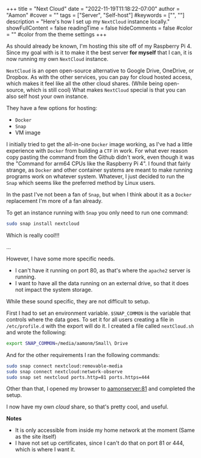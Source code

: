 +++
title = "Next Cloud"
date = "2022-11-19T11:18:22-07:00"
author = "Aamon"
#cover = ""
tags = ["Server", "Self-host"]
#keywords = ["", ""]
description = "Here's how I set up my `NextCloud` instance locally."
showFullContent = false
readingTime = false
hideComments = false
#color = "" #color from the theme settings
+++

As should already be known, I'm hosting this site off of my Raspberry Pi 4.
Since my goal with is it to make it the best server **for myself** that I can, it is now running my own `NextCloud` instance.

`NextCloud` is an open open-source alternative to Google Drive, OneDrive, or Dropbox.
As with the other services, you can pay for cloud hosted access, which makes it feel like all the other cloud shares.
(While being open-source, which is still cool)
What makes `NextCloud` special is that you can also self host your own instance.

They have a few options for hosting:

* `Docker`
* `Snap`
* VM image

I initially tried to get the all-in-one `Docker` image working, as I've had a little experience with `Docker` from building a `CTF` in work.
For what ever reason copy pasting the command from the Github didn't work, even though it was the "Command for arm64 CPUs like the Raspberry Pi 4".
I found that fairly strange, as `Docker` and other container systems are meant to make running programs work on whatever system.
Whatever, I just decided to run the `Snap` which seems like the preferred method by Linux users.

In the past I've not been a fan of `Snap`, but when I think about it as a `Docker` replacement I'm more of a fan already.

To get an instance running with `Snap` you only need to run one command:

```bash
sudo snap install nextcloud
```

Which is really cool!!!

...

However, I have some more specific needs.

* I can't have it running on port 80, as that's where the `apache2` server is running.
* I want to have all the data running on an external drive, so that it does not impact the system storage.

While these sound specific, they are not difficult to setup.

First I had to set an environment variable.
`$SNAP_COMMON` is the variable that controls where the data goes.
To set it for all users creating a file in `/etc/profile.d` with the export will do it.
I created a file called `nextCloud.sh` and wrote the following:

```bash
export SNAP_COMMON=/media/aamonm/Small\ Drive
```

And for the other requirements I ran the following commands:

```bash
sudo snap connect nextcloud:removable-media
sudo snap connect nextcloud:network-observe
sudo snap set nextcloud ports.http=81 ports.https=444
```

Other than that, I opened my browser to [aamonserver:81](http://aamonserver:81) and completed the setup.

I now have my own *cloud* share, so that's pretty cool, and useful.

**Notes**

* It is only accessible from inside my home network at the moment (Same as the site itself)
* I have not set up certificates, since I can't do that on port 81 or 444, which is where I want it.
